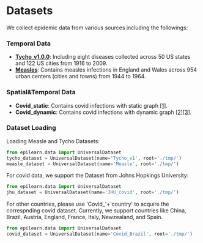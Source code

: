 # Datasets

We collect epidemic data from various sources including the followings:

### Temporal Data 
   * **[Tycho_v1.0.0](https://www.tycho.pitt.edu/data/)**: Including eight diseases collected across 50 US states and 122 US cities from 1916 to 2009.
   * **[Measles](https://github.com/msylau/measles_competing_risks/tree/master)**: Contains measles infections in England and Wales across 954 urban centers (cities and towns) from 1944 to 1964.

### Spatial&Temporal Data
   * **Covid_static**: Contains covid infections with static graph [[1]](https://github.com/littlecherry-art/DASTGN/tree/master).
   * **Covid_dynamic**: Contains covid infections with dynamic graph [[2]](https://github.com/HySonLab/pandemic_tgnn/tree/main)[[3]](https://github.com/deepkashiwa20/MepoGNN/tree/main).

### Dataset Loading
Loading Measle and Tycho Datasets:
```python
from epilearn.data import UniversalDataset
tycho_dataset = UniversalDataset(name='Tycho_v1', root='./tmp/')
measle_dataset = UniversalDataset(name='Measle', root='./tmp/')

```

For covid data, we support the Dataset from Johns Hopkings University:
```python
from epilearn.data import UniversalDataset
jhu_dataset = UniversalDataset(name='JHU_covid', root='./tmp/')
```

For other countries, please use 'Covid_'+'country' to acquire the correspnding covid dataset. Currently, we support countries like China, Brazil, Austria, England, France, Italy, Newzealand, and Spain.
```python
from epilearn.data import UniversalDataset
covid_dataset = UniversalDataset(name='Covid_Brazil', root='./tmp/')
```

